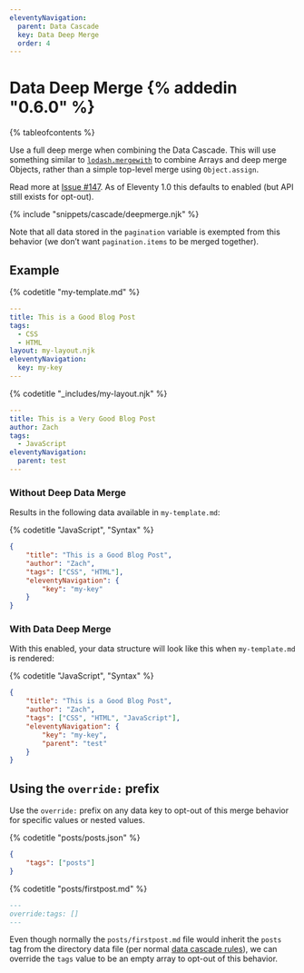 ```yaml
---
eleventyNavigation:
  parent: Data Cascade
  key: Data Deep Merge
  order: 4
---
```


# Data Deep Merge {% addedin "0.6.0" %}

{% tableofcontents %}

Use a full deep merge when combining the Data Cascade. This will use something similar to [`lodash.mergewith`](https://docs-lodash.com/v4/merge-with/) to combine Arrays and deep merge Objects, rather than a simple top-level merge using `Object.assign`.

Read more at [Issue #147](https://github.com/11ty/eleventy/issues/147). As of Eleventy 1.0 this defaults to enabled (but API still exists for opt-out).

{% include "snippets/cascade/deepmerge.njk" %}

Note that all data stored in the `pagination` variable is exempted from this behavior (we don’t want `pagination.items` to be merged together).

## Example

{% codetitle "my-template.md" %}

```yaml
---
title: This is a Good Blog Post
tags:
  - CSS
  - HTML
layout: my-layout.njk
eleventyNavigation:
  key: my-key
---
```

{% codetitle "_includes/my-layout.njk" %}

```yaml
---
title: This is a Very Good Blog Post
author: Zach
tags:
  - JavaScript
eleventyNavigation:
  parent: test
---
```

### Without Deep Data Merge

Results in the following data available in `my-template.md`:

{% codetitle "JavaScript", "Syntax" %}

```json
{
	"title": "This is a Good Blog Post",
	"author": "Zach",
	"tags": ["CSS", "HTML"],
	"eleventyNavigation": {
		"key": "my-key"
	}
}
```

### With Data Deep Merge

With this enabled, your data structure will look like this when `my-template.md` is rendered:

{% codetitle "JavaScript", "Syntax" %}

```json
{
	"title": "This is a Good Blog Post",
	"author": "Zach",
	"tags": ["CSS", "HTML", "JavaScript"],
	"eleventyNavigation": {
		"key": "my-key",
		"parent": "test"
	}
}
```

## Using the `override:` prefix

Use the `override:` prefix on any data key to opt-out of this merge behavior for specific values or nested values.

{% codetitle "posts/posts.json" %}

```json
{
	"tags": ["posts"]
}
```

{% codetitle "posts/firstpost.md" %}

```markdown
---
override:tags: []
---
```

Even though normally the `posts/firstpost.md` file would inherit the `posts` tag from the directory data file (per normal [data cascade rules](/docs/data/)), we can override the `tags` value to be an empty array to opt-out of this behavior.
